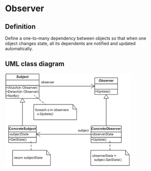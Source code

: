# Observer

## Definition
Define a one-to-many dependency between objects so that when one object changes state, all its dependents are notified and updated automatically.
<BR>

## UML class diagram
![GitHub Logo](../../../Documentations/Images/DesignPatterns/observer.gif)
